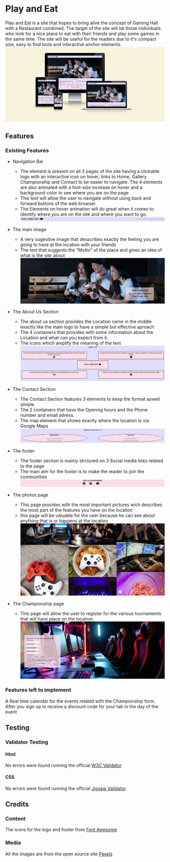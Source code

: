 #  Play and Eat

Play and Eat is a site that hopes to bring alive the concept of Gaming Hall with a Restaurant combined. The target of the site will be those individuals who look for a nice place to eat with their friends and play some games in the same time. The site will be useful for the readers due to it's compact size, easy to find tools and interactive anchor elements.
![alt Play and Eat Web Page on different screen sizes](./media-readme/play-and-eat-resp.jpg)

## Features

### Existing Features 

- Navigation Bar
  - The element is present on all 3 pages of the site having a clickable logo with an interactive icon on hover, links to Home, Gallery Championship and Contact to be easier to navigate. The 4 elements are also animated with a font-size increase on hover and a background color to see where you are on the page
  - This tool will allow the user to navigate without using back and forward buttons of the web browser.
  - The Elements on hover animation will do great when it comes to identify where you are on the site and where you want to go.
![Navigation Bar](./media-readme/nav-bar.jpg)

- The main image
  - A very sugestive image that desscribes exactly the feeling you are going to have at the location with your friends
  - The text that suggests the "Motto" of the place and gives an idea of what is the site about
![The main page image](./media-readme/main-image.jpg)  
  
- The About Us Section
  - The about us section provides the Location name in the middle exactly like the main logo to have a simple but effective aproach
  - The 4 containers that provides with some information about the Location and what can you expect from it.
  - The icons which amplify the meaning of the text
![About Us Section](./media-readme/about-us.jpg)
  
- The Contact Section
  - The Contact Section features 3 elements to keep the format aswell simple. 
  - The 2 containers that have the Opening hours and the Phone number and email adress.
  - The map element that shows exactly where the location is via Google Maps
![Contact, Find us and Map Elements](./media-readme/contact-find.jpg)
  
- The footer
  - The footer section is mainly strctured on 3 Social media links related to the page
  - The main aim for the footer is to make the reader to join the communities
![Footer with social media links to community](./media-readme/footer.jpg)
  
- The photos page
  - This page provides with the most important pictures wich describes the most part of the features you have on the location
  - this page will be valuable for the user because he can see about anything that is or happens at the location
![Photos section with the most part of the images](./media-readme/photos-section.jpg)
 
- The Championship page
  - This page will allow the user to register for the various tournaments that will have place on the location.
![The championship form](./media-readme/championship-page.jpg)
  
### Features left to implement

A Real time calendar for the events related with the Championship form. 
After you sign up to receive a discount code for your tab in the day of the event

## Testing

### Validator Testing

#### Html

No errors were found running the official  [W3C Validator](https://validator.w3.org/nu/?doc=https%3A%2F%2Fandreidrobota.github.io%2Fproject1%2F)

#### CSS

No errors were found running the official [Jigsaw Validator](https://jigsaw.w3.org/css-validator/validator?uri=https%3A%2F%2Fandreidrobota.github.io%2Fproject1%2F&profile=css3svg&usermedium=all&warning=1&vextwarning=&lang=en)

## Credits

### Content

The icons for the logo and footer from [Font Awesome](https://fontawesome.com/)

### Media

All the images are from the open source site [Pexels](https://www.pexels.com/)
